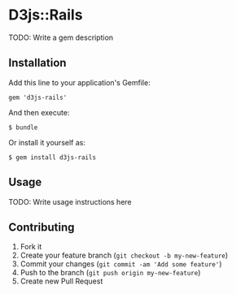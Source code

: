 # D3js::Rails

TODO: Write a gem description

## Installation

Add this line to your application's Gemfile:

    gem 'd3js-rails'

And then execute:

    $ bundle

Or install it yourself as:

    $ gem install d3js-rails

## Usage

TODO: Write usage instructions here

## Contributing

1. Fork it
2. Create your feature branch (`git checkout -b my-new-feature`)
3. Commit your changes (`git commit -am 'Add some feature'`)
4. Push to the branch (`git push origin my-new-feature`)
5. Create new Pull Request
